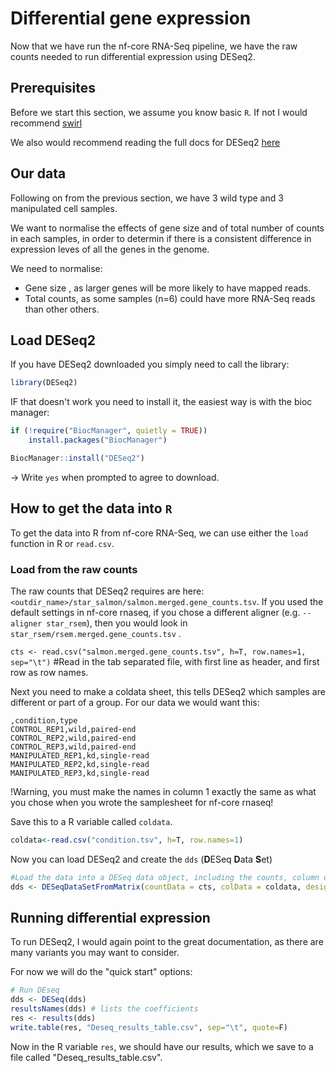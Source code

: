 # Differential gene expression

Now that we have run the nf-core RNA-Seq pipeline, we have the raw counts needed to run differential expression using DESeq2.

## Prerequisites

Before we start this section, we assume you know basic `R`. 
If not I would recommend [swirl](https://swirlstats.com/)

We also would recommend reading the full docs for DESeq2 [here](https://www.bioconductor.org/packages/release/bioc/vignettes/DESeq2/inst/doc/DESeq2.html)

## Our data

Following on from the previous section, we have 3 wild type and 3 manipulated cell samples. 

We want to normalise the effects of gene size and of total number of counts in each samples, in order to determin if there is a consistent difference in expression leves of all the genes in the genome.

We need to normalise:

* Gene size , as larger genes will be more likely to have mapped reads.
* Total counts, as some samples (n=6) could have more RNA-Seq reads than other others.

## Load DESeq2

If you have DESeq2 downloaded you simply need to call the library:

```R
library(DESeq2)
```

IF that doesn't work you need to install it, the easiest way is with the bioc manager:

```R
if (!require("BiocManager", quietly = TRUE))
    install.packages("BiocManager")

BiocManager::install("DESeq2")
```

-> Write `yes` when prompted to agree to download.

## How to get the data into `R`

To get the data into R from nf-core RNA-Seq, we can use either the `load` function in R or `read.csv`.


### Load from the raw counts

The raw counts that DESeq2 requires are here: `<outdir_name>/star_salmon/salmon.merged.gene_counts.tsv`. If you used the default settings in nf-core rnaseq, if you chose a different aligner (e.g. `--aligner star_rsem`), then you would look in `star_rsem/rsem.merged.gene_counts.tsv` .

`cts <- read.csv("salmon.merged.gene_counts.tsv", h=T, row.names=1, sep="\t")`
#Read in the tab separated file, with first line as header, and first row as row names.

Next you need to make a coldata sheet, this tells DESeq2 which samples are different or part of a group. For our data we would want this:

```
,condition,type
CONTROL_REP1,wild,paired-end
CONTROL_REP2,wild,paired-end
CONTROL_REP3,wild,paired-end
MANIPULATED_REP1,kd,single-read
MANIPULATED_REP2,kd,single-read
MANIPULATED_REP3,kd,single-read
```

!Warning, you must make the names in column 1 exactly the same as what you chose when you wrote the samplesheet for nf-core rnaseq!

Save this to a R variable called `coldata`.


```R
coldata<-read.csv("condition.tsv", h=T, row.names=1)
```

Now you can load DESeq2 and create the `dds` (**D**ESeq **D**ata **S**et)


```R
#Load the data into a DESeq data object, including the counts, column data (groups) and experimental design.
dds <- DESeqDataSetFromMatrix(countData = cts, colData = coldata, design = ~ condition)
```

## Running differential expression

To run DESeq2, I would again point to the great documentation, as there are many variants you may want to consider.

For now we will do the "quick start" options:


```R
# Run DEseq
dds <- DESeq(dds)
resultsNames(dds) # lists the coefficients
res <- results(dds)
write.table(res, "Deseq_results_table.csv", sep="\t", quote=F)
```

Now in the R variable `res`, we should have our results, which we save to a file called "Deseq_results_table.csv".